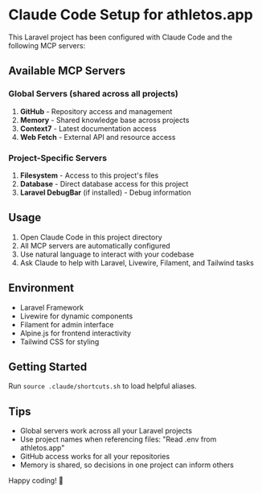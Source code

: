 # Claude Code Setup for athletos.app

This Laravel project has been configured with Claude Code and the following MCP servers:

## Available MCP Servers

### Global Servers (shared across all projects)
1. **GitHub** - Repository access and management
2. **Memory** - Shared knowledge base across projects
3. **Context7** - Latest documentation access
4. **Web Fetch** - External API and resource access

### Project-Specific Servers
1. **Filesystem** - Access to this project's files
2. **Database** - Direct database access for this project
3. **Laravel DebugBar** (if installed) - Debug information

## Usage
1. Open Claude Code in this project directory
2. All MCP servers are automatically configured
3. Use natural language to interact with your codebase
4. Ask Claude to help with Laravel, Livewire, Filament, and Tailwind tasks

## Environment
- Laravel Framework
- Livewire for dynamic components
- Filament for admin interface
- Alpine.js for frontend interactivity
- Tailwind CSS for styling

## Getting Started
Run `source .claude/shortcuts.sh` to load helpful aliases.

## Tips
- Global servers work across all your Laravel projects
- Use project names when referencing files: "Read .env from athletos.app"
- GitHub access works for all your repositories
- Memory is shared, so decisions in one project can inform others

Happy coding! 🚀
